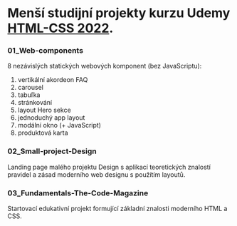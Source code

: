 # Menší studijní projekty kurzu Udemy [HTML-CSS 2022](https://www.udemy.com/share/101Wtc3%402xXyh4_Tvz3uX0oIdVChQ6VjEA_AeMSRN7E0eAJrRnqerkgXucqu5Qx0uC9HgUUyJA==/).

### 01_Web-components
8 nezávislých statických webových komponent (bez JavaScriptu):
1. vertikální akordeon FAQ 
2. carousel 
3. tabuľka
4. stránkování 
5. layout Hero sekce
6. jednoduchý app layout
7. modální okno (+ JavaScript)
8. produktová karta

### 02_Small-project-Design
Landing page malého projektu Design s aplikací teoretických znalostí pravidel a zásad moderního web designu s použítím layoutů. 

### 03_Fundamentals-The-Code-Magazine
Startovací edukativní projekt formující základní znalosti moderního HTML a CSS.

